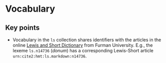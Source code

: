 # Vocabulary

## Key points

- Vocabulary in the `ls` collection shares identifiers with the articles in the online [Lewis and Short Dictionary](http://folio2.furman.edu/lewis-short/index.html) from Furman University. E.g., the lexeme `ls.n14736` (*donum*) has a corresponding Lewis-Short article `urn:cite2:hmt:ls.markdown:n14736`.